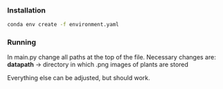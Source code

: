 ### Installation
~~~sh
conda env create -f environment.yaml
~~~

### Running
In main.py change all paths at the top of the file.
Necessary changes are:
**datapath** -> directory in which .png images of plants are stored

Everything else can be adjusted, but should work.

